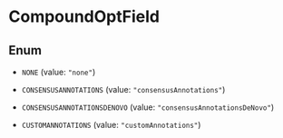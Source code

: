 

# CompoundOptField

## Enum


* `NONE` (value: `"none"`)

* `CONSENSUSANNOTATIONS` (value: `"consensusAnnotations"`)

* `CONSENSUSANNOTATIONSDENOVO` (value: `"consensusAnnotationsDeNovo"`)

* `CUSTOMANNOTATIONS` (value: `"customAnnotations"`)



